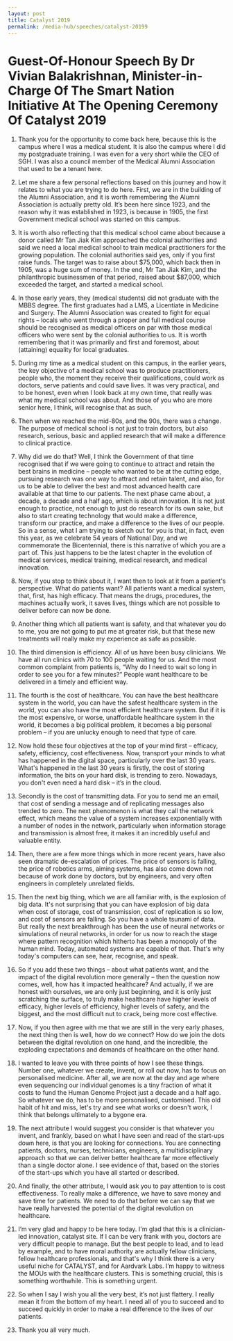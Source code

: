 ```yaml
---
layout: post
title: Catalyst 2019 
permalink: /media-hub/speeches/catalyst-20199
--- 
```


# Guest-Of-Honour Speech By Dr Vivian Balakrishnan, Minister-in-Charge Of The Smart Nation Initiative At The Opening Ceremony Of Catalyst 2019

1. Thank you for the opportunity to come back here, because this is the campus where I was a medical student. It is also the campus where I did my postgraduate training. I was even for a very short while the CEO of SGH. I was also a council member of the Medical Alumni Association that used to be a tenant here.

2. Let me share a few personal reflections based on this journey and how it relates to what you are trying to do here. First, we are in the building of the Alumni Association, and it is worth remembering the Alumni Association is actually pretty old. It’s been here since 1923, and the reason why it was established in 1923, is because in 1905, the first Government medical school was started on this campus.

3. It is worth also reflecting that this medical school came about because a donor called Mr Tan Jiak Kim approached the colonial authorities and said we need a local medical school to train medical practitioners for the growing population. The colonial authorities said yes, only if you first raise funds. The target was to raise about $75,000, which back then in 1905, was a huge sum of money. In the end, Mr Tan Jiak Kim, and the philanthropic businessmen of that period, raised about $87,000, which exceeded the target, and started a medical school.

4. In those early years, they (medical students) did not graduate with the MBBS degree. The first graduates had a LMS, a Licentiate in Medicine and Surgery. The Alumni Association was created to fight for equal rights – locals who went through a proper and full medical course should be recognised as medical officers on par with those medical officers who were sent by the colonial authorities to us. It is worth remembering that it was primarily and first and foremost, about (attaining) equality for local graduates.

5. During my time as a medical student on this campus, in the earlier years, the key objective of a medical school was to produce practitioners, people who, the moment they receive their qualifications, could work as doctors, serve patients and could save lives. It was very practical, and to be honest, even when I look back at my own time, that really was what my medical school was about. And those of you who are more senior here, I think, will recognise that as such.

6. Then when we reached the mid-80s, and the 90s, there was a change. The purpose of medical school is not just to train doctors, but also research, serious, basic and applied research that will make a difference to clinical practice.

7. Why did we do that? Well, I think the Government of that time recognised that if we were going to continue to attract and retain the best brains in medicine – people who wanted to be at the cutting edge, pursuing research was one way to attract and retain talent, and also, for us to be able to deliver the best and most advanced health care available at that time to our patients. The next phase came about, a decade, a decade and a half ago, which is about innovation. It is not just enough to practice, not enough to just do research for its own sake, but also to start creating technology that would make a difference, transform our practice, and make a difference to the lives of our people. So in a sense, what I am trying to sketch out for you is that, in fact, even this year, as we celebrate 54 years of National Day, and we commemorate the Bicentennial, there is this narrative of which you are a part of. This just happens to be the latest chapter in the evolution of medical services, medical training, medical research, and medical innovation.

8. Now, if you stop to think about it, I want then to look at it from a patient's perspective. What do patients want? All patients want a medical system, that, first, has high efficacy. That means the drugs, procedures, the machines actually work, it saves lives, things which are not possible to deliver before can now be done.

9. Another thing which all patients want is safety, and that whatever you do to me, you are not going to put me at greater risk, but that these new treatments will really make my experience as safe as possible.

10. The third dimension is efficiency. All of us have been busy clinicians. We have all run clinics with 70 to 100 people waiting for us. And the most common complaint from patients is, “Why do I need to wait so long in order to see you for a few minutes?” People want healthcare to be delivered in a timely and efficient way.

11. The fourth is the cost of healthcare. You can have the best healthcare system in the world, you can have the safest healthcare system in the world, you can also have the most efficient healthcare system. But if it is the most expensive, or worse, unaffordable healthcare system in the world, it becomes a big political problem, it becomes a big personal problem – if you are unlucky enough to need that type of care.

12. Now hold these four objectives at the top of your mind first – efficacy, safety, efficiency, cost effectiveness. Now, transport your minds to what has happened in the digital space, particularly over the last 30 years. What's happened in the last 30 years is firstly, the cost of storing information, the bits on your hard disk, is trending to zero. Nowadays, you don't even need a hard disk – it’s in the cloud.

13. Secondly is the cost of transmitting data. For you to send me an email, that cost of sending a message and of replicating messages also trended to zero. The next phenomenon is what they call the network effect, which means the value of a system increases exponentially with a number of nodes in the network, particularly when information storage and transmission is almost free, it makes it an incredibly useful and valuable entity.

14. Then, there are a few more things which in more recent years, have also seen dramatic de-escalation of prices. The price of sensors is falling, the price of robotics arms, aiming systems, has also come down not because of work done by doctors, but by engineers, and very often engineers in completely unrelated fields.

15. Then the next big thing, which we are all familiar with, is the explosion of big data. It's not surprising that you can have explosion of big data when cost of storage, cost of transmission, cost of replication is so low, and cost of sensors are falling. So you have a whole tsunami of data. But really the next breakthrough has been the use of neural networks or simulations of neural networks, in order for us now to reach the stage where pattern recognition which hitherto has been a monopoly of the human mind. Today, automated systems are capable of that. That's why today's computers can see, hear, recognise, and speak.

16. So if you add these two things – about what patients want, and the impact of the digital revolution more generally – then the question now comes, well, how has it impacted healthcare? And actually, if we are honest with ourselves, we are only just beginning, and it is only just scratching the surface, to truly make healthcare have higher levels of efficacy, higher levels of efficiency, higher levels of safety, and the biggest, and the most difficult nut to crack, being more cost effective.

17. Now, if you then agree with me that we are still in the very early phases, the next thing then is well, how do we connect? How do we join the dots between the digital revolution on one hand, and the incredible, the exploding expectations and demands of healthcare on the other hand.

18. I wanted to leave you with three points of how I see these things. Number one, whatever we create, invent, or roll out now, has to focus on personalised medicine. After all, we are now at the day and age where even sequencing our individual genomes is a tiny fraction of what it costs to fund the Human Genome Project just a decade and a half ago. So whatever we do, has to be more personalised, customised. This old habit of hit and miss, let's try and see what works or doesn't work, I think that belongs ultimately to a bygone era.

19. The next attribute I would suggest you consider is that whatever you invent, and frankly, based on what I have seen and read of the start-ups down here, is that you are looking for connections. You are connecting patients, doctors, nurses, technicians, engineers, a multidisciplinary approach so that we can deliver better healthcare far more effectively than a single doctor alone. I see evidence of that, based on the stories of the start-ups which you have all started or described.

20. And finally, the other attribute, I would ask you to pay attention to is cost effectiveness. To really make a difference, we have to save money and save time for patients. We need to do that before we can say that we have really harvested the potential of the digital revolution on healthcare.

21. I’m very glad and happy to be here today. I'm glad that this is a clinician-led innovation, catalyst site. If I can be very frank with you, doctors are very difficult people to manage. But the best people to lead, and to lead by example, and to have moral authority are actually fellow clinicians, fellow healthcare professionals, and that's why I think there is a very useful niche for CATALYST, and for Aardvark Labs. I’m happy to witness the MOUs with the healthcare clusters. This is something crucial, this is something worthwhile. This is something urgent.

22. So when I say I wish you all the very best, it’s not just flattery. I really mean it from the bottom of my heart. I need all of you to succeed and to succeed quickly in order to make a real difference to the lives of our patients.

23. Thank you all very much.
